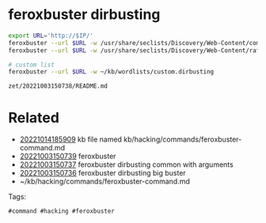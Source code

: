 # feroxbuster dirbusting
```bash
export URL='http://$IP/'
feroxbuster --url $URL -w /usr/share/seclists/Discovery/Web-Content/common.txt
feroxbuster --url $URL -w /usr/share/seclists/Discovery/Web-Content/raft-medium-directories.txt

# custom list
feroxbuster --url $URL -w ~/kb/wordlists/custom.dirbusting
```

` zet/20221003150738/README.md `

# Related

- [20221014185909](/zet/20221014185909/README.md) kb file named kb/hacking/commands/feroxbuster-command.md
- [20221003150739](/zet/20221003150739/README.md) feroxbuster
- [20221003150737](/zet/20221003150737/README.md) feroxbuster dirbusting common with arguments
- [20221003150736](/zet/20221003150736/README.md) feroxbuster dirbusting big buster
- ~/kb/hacking/commands/feroxbuster-command.md

Tags:

    #command #hacking #feroxbuster 

